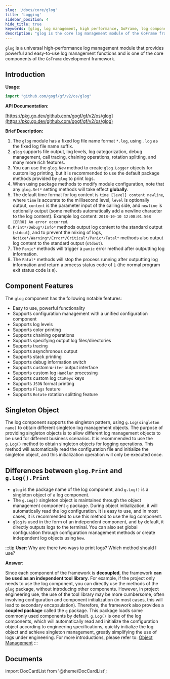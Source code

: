```yaml
---
slug: '/docs/core/glog'
title: 'Logging'
sidebar_position: 4
hide_title: true
keywords: [glog, log management, high performance, GoFrame, log component, debug management, log level, chaining operations, rotation splitting, singleton pattern]
description: "glog is the core log management module of the GoFrame framework, providing high-performance log management features. It supports file output, log levels, log categorization, and rich debugging and call-tracing features. Create custom Logger objects through glog.New or use the default methods to print logs. Notable features of the glog component include simplicity, support for color printing, asynchronous output, chaining operations, and custom log handling."
---
```


`glog` is a universal high-performance log management module that provides powerful and easy-to-use log management functions and is one of the core components of the `GoFrame` development framework.

## Introduction

**Usage:**

```go
import "github.com/gogf/gf/v2/os/glog"
```

**API Documentation:**

[https://pkg.go.dev/github.com/gogf/gf/v2/os/glog](https://pkg.go.dev/github.com/gogf/gf/v2/os/glog)

**Brief Description:**

1. The `glog` module has a fixed log file name format `*.log`, using `.log` as the fixed log file name suffix.
2. `glog` supports file output, log levels, log categorization, debug management, call tracing, chaining operations, rotation splitting, and many more rich features.
3. You can use the `glog.New` method to create `glog.Logger` objects for custom log printing, but it is recommended to use the default package methods provided by `glog` to print logs.
4. When using package methods to modify module configuration, note that any `glog.Set*` setting methods will take effect **globally**.
5. The default time format for log content is `time [level] content newline`, where `time` is accurate to the millisecond level, `level` is optionally output, `content` is the parameter input of the calling side, and `newline` is optionally output (some methods automatically add a newline character to the log content). Example log content: `2018-10-10 12:00:01.568 [ERRO] An error occurred`.
6. `Print*/Debug*/Info*` methods output log content to the standard output (`stdout`), and to prevent the mixing of logs, `Notice*/Warning*/Error*/Critical*/Panic*/Fatal*` methods also output log content to the standard output (`stdout`).
7. The `Panic*` methods will trigger a `panic` error method after outputting log information.
8. The `Fatal*` methods will stop the process running after outputting log information and return a process status code of `1` (the normal program exit status code is `0`).

## Component Features

The `glog` component has the following notable features:

- Easy to use, powerful functionality
- Supports configuration management with a unified configuration component
- Supports log levels
- Supports color printing
- Supports chaining operations
- Supports specifying output log files/directories
- Supports tracing
- Supports asynchronous output
- Supports stack printing
- Supports debug information switch
- Supports custom `Writer` output interface
- Supports custom log `Handler` processing
- Supports custom log `CtxKeys` keys
- Supports `JSON` format printing
- Supports `Flags` feature
- Supports `Rotate` rotation splitting feature

## Singleton Object

The log component supports the singleton pattern, using `g.Log(singleton name)` to obtain different singleton log management objects. The purpose of providing singleton objects is to allow different log management objects to be used for different business scenarios. It is recommended to use the `g.Log()` method to obtain singleton objects for logging operations. This method will automatically read the configuration file and initialize the singleton object, and this initialization operation will only be executed once.

## Differences between `glog.Print` and `g.Log().Print`

- `glog` is the package name of the log component, and `g.Log()` is a singleton object of a log component.
- The `g.Log()` singleton object is maintained through the object management component `g` package. During object initialization, it will automatically read the log configuration. It is easy to use, and in most cases, it is recommended to use this method to use the log component.
- `glog` is used in the form of an independent component, and by default, it directly outputs logs to the terminal. You can also set global configuration through configuration management methods or create independent log objects using `New`.

:::tip
**User**: Why are there two ways to print logs? Which method should I use?

**Answer**:

Since each component of the framework is **decoupled**, the framework **can be used as an independent tool library**. For example, if the project only needs to use the log component, you can directly use the methods of the `glog` package, without introducing other components. However, in project engineering use, the use of the tool library may be more cumbersome, often involving configuration and component initialization (in most cases, this will lead to secondary encapsulation). Therefore, the framework also provides a **coupled package** called the `g` package. This package loads some commonly used components by default. `g.Log()` is one of the log components, which will automatically read and initialize the configuration object according to engineering specifications, quickly initialize the log object and achieve singleton management, greatly simplifying the use of logs under engineering. For more introductions, please refer to: [Object Management](../对象管理.md)
:::

## Documents

import DocCardList from '@theme/DocCardList';

<DocCardList />